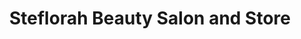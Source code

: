 ---
title: "Steflorah Beauty Salon and Store"
url: /norwich/steflorah-beauty-salon-and-store/
shop: Friseur
---